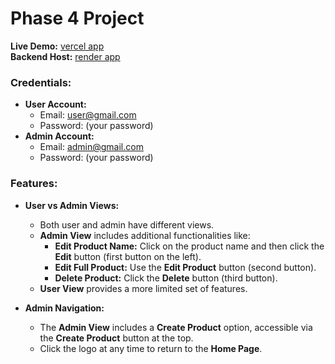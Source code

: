 # Phase 4 Project

**Live Demo:** [vercel app](https://phase-4-project-mu.vercel.app/)  
**Backend Host:** [render app](https://phase-4-project-w6eh.onrender.com)

### Credentials:
- **User Account:**
    - Email: user@gmail.com
    - Password: (your password)
- **Admin Account:**
    - Email: admin@gmail.com
    - Password: (your password)

### Features:
- **User vs Admin Views:**
    - Both user and admin have different views.
    - **Admin View** includes additional functionalities like:
        - **Edit Product Name:** Click on the product name and then click the **Edit** button (first button on the left).
        - **Edit Full Product:** Use the **Edit Product** button (second button).
        - **Delete Product:** Click the **Delete** button (third button).
    - **User View** provides a more limited set of features.

- **Admin Navigation:**
    - The **Admin View** includes a **Create Product** option, accessible via the **Create Product** button at the top.
    - Click the logo at any time to return to the **Home Page**.
